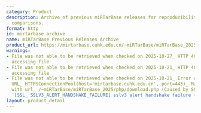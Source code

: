 ```yaml
---
category: Product
description: Archive of previous miRTarBase releases for reproducibility and historical
  comparisons.
format: http
id: mirtarbase.archive
name: miRTarBase Previous Releases Archive
product_url: https://mirtarbase.cuhk.edu.cn/~miRTarBase/miRTarBase_2025/php/download.php
warnings:
- File was not able to be retrieved when checked on 2025-10-27_ HTTP 403 error when
  accessing file
- File was not able to be retrieved when checked on 2025-10-21_ HTTP 403 error when
  accessing file
- File was not able to be retrieved when checked on 2025-10-21_ Error connecting to
  URL_ HTTPSConnectionPool(host='mirtarbase.cuhk.edu.cn', port=443)_ Max retries exceeded
  with url_ /~miRTarBase/miRTarBase_2025/php/download.php (Caused by SSLError(SSLError(1,
  '[SSL_ SSLV3_ALERT_HANDSHAKE_FAILURE] sslv3 alert handshake failure (_ssl.c_1017)')))
layout: product_detail
---
```

